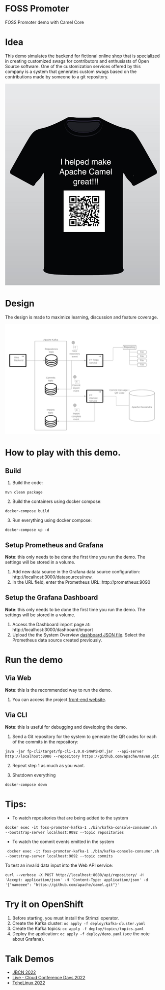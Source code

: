 # FOSS Promoter

FOSS Promoter demo with Camel Core

# Idea

This demo simulates the backend for fictional online shop that is specialized in creating customized swags for contributors
and enthusiasts of Open Source software. One of the customization services offered by this company is a system that 
generates custom swags based on the contributions made by someone to a git repository.

![Design](docs/images/example-swag.png)

# Design

The design is made to maximize learning, discussion and feature coverage. 

![Design](docs/images/design.png)

# How to play with this demo.

## Build

1. Build the code:
```shell
mvn clean package
```


2. Build the containers using docker compose:
```shell
docker-compose build 
```

3. Run everything using docker compose:
```shell
docker-compose up -d
```


## Setup Prometheus and Grafana

**Note**: this only needs to be done the first time you run the demo. The settings will be stored in a volume.

1. Add new data source in the Grafana data source configuration: http://localhost:3000/datasources/new.
2. In the URL field, enter the Prometheus URL: http://prometheus:9090


## Setup the Grafana Dashboard

**Note**: this only needs to be done the first time you run the demo. The settings will be stored in a volume.

1. Access the Dashboard import page at: http://localhost:3000/dashboard/import
2. Upload the the System Overview [dashboard JSON file](./grafana/System%20Overview.json). Select the Prometheus data source created previously.

# Run the demo

## Via Web

**Note**: this is the recommended way to run the demo.

1. You can access the project [front-end website](http://localhost:8088).

## Via CLI

**Note**: this is useful for debugging and developing the demo.

1. Send a Git repository for the system to generate the QR codes for each of the commits in the repository:

```shell
java -jar fp-cli/target/fp-cli-1.0.0-SNAPSHOT.jar  --api-server http://localhost:8080 --repository https://github.com/apache/maven.git
```

2. Repeat step 1 as much as you want.

3. Shutdown everything
```shell
docker-compose down
```

# Tips:

- To watch repositories that are being added to the system
```shell
docker exec -it foss-promoter-kafka-1 ./bin/kafka-console-consumer.sh --bootstrap-server localhost:9092 --topic repositories
```


- To watch the commit events emitted in the system
```shell
 docker exec -it foss-promoter-kafka-1 ./bin/kafka-console-consumer.sh --bootstrap-server localhost:9092 --topic commits
```

To test an invalid data input into the Web API service:

```shell
curl --verbose -X POST http://localhost:8080/api/repository/ -H 'Accept: application/json' -H 'Content-Type: application/json' -d '{"nameeee": "https://github.com/apache/camel.git"}'
```

# Try it on OpenShift

1. Before starting, you must install the Strimzi operator.
2. Create the Kafka cluster: `oc apply -f deploy/kafka-cluster.yaml`
3. Create the Kafka topics: `oc apply -f deploy/topics/topics.yaml`
4. Deploy the application: `oc apply -f deploy/demo.yaml` (see the note about Grafana).


# Talk Demos

- [JBCN 2022](https://github.com/orpiske/foss-promoter/tree/jbcn-2022)
- [Live - Cloud Conference Days 2022](https://github.com/orpiske/foss-promoter/tree/live-cloud-conference-days-2022)
- [TcheLinux 2022](https://github.com/orpiske/foss-promoter/tree/tchelinux-2022)



